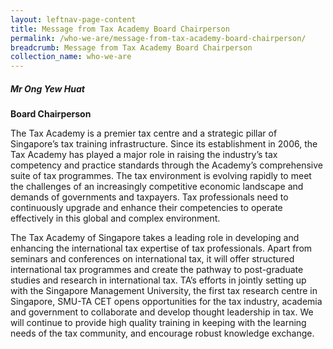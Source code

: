 ```yaml
---
layout: leftnav-page-content
title: Message from Tax Academy Board Chairperson
permalink: /who-we-are/message-from-tax-academy-board-chairperson/
breadcrumb: Message from Tax Academy Board Chairperson
collection_name: who-we-are
---
```


##### **Mr Ong Yew Huat**
 **Board Chairperson**

The Tax Academy is a premier tax centre and a strategic pillar of Singapore’s tax training infrastructure. Since its establishment in 2006,
the Tax Academy has played a major role in raising the industry’s tax competency and practice standards through the Academy’s comprehensive
suite of tax programmes. The tax environment is evolving rapidly to meet the challenges of an increasingly competitive economic landscape 
and demands of governments and taxpayers. Tax professionals need to continuously upgrade and enhance their competencies to operate 
effectively in this global and complex environment. 

The Tax Academy of Singapore takes a leading role in developing and enhancing the international tax expertise of tax professionals. Apart 
from seminars and conferences on international tax, it will offer structured international tax programmes and create the pathway to 
post-graduate studies and research in international tax. TA’s efforts in jointly setting up with the Singapore Management University, the 
first tax research centre in Singapore, SMU-TA CET opens opportunities for the tax industry, academia and government to collaborate and 
develop thought leadership in tax. We will continue to provide high quality training in keeping with the learning needs of the tax 
community, and encourage robust knowledge exchange.
